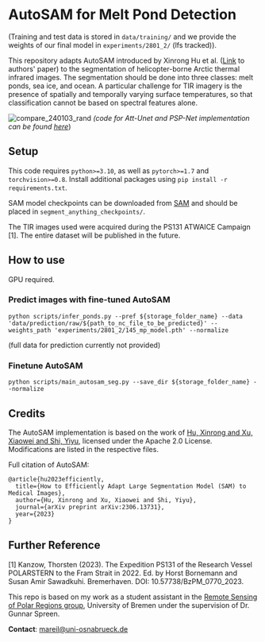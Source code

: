 # AutoSAM for Melt Pond Detection 

(Training and test data is stored in ```data/training/``` and we provide the weights of our final model in ```experiments/2801_2/``` (lfs tracked)).

This repository adapts AutoSAM introduced by Xinrong Hu et al. ([Link](https://arxiv.org/pdf/2306.13731.pdf) to authors' paper) to the segmentation of helicopter-borne Arctic thermal infrared images. The segmentation should be done into three classes: melt ponds, sea ice, and ocean. A particular challenge for TIR imagery is the presence of spatially and temporally varying surface temperatures, so that classification cannot be based on spectral features alone.

![compare_240103_rand](https://github.com/marlens123/autoSAM_pond_segmentation/assets/80780236/49797ca3-7c5d-414f-874c-803835b342ba)
*(code for Att-Unet and PSP-Net implementation can be found [here](https://github.com/marlens123/pond_segmentation)*)

## Setup
This code requires `python>=3.10`, as well as `pytorch>=1.7` and `torchvision>=0.8`.  Install additional packages using ```pip install -r requirements.txt```.

SAM model checkpoints can be downloaded from [SAM](https://github.com/facebookresearch/segment-anything#model-checkpoints) and should be placed in ```segment_anything_checkpoints/```.

The TIR images used were acquired during the PS131 ATWAICE Campaign [1]. The entire dataset will be published in the future.

## How to use
GPU required.

### Predict images with fine-tuned AutoSAM

```
python scripts/infer_ponds.py --pref ${storage_folder_name} --data 'data/prediction/raw/${path_to_nc_file_to_be_predicted}' --weights_path 'experiments/2801_2/145_mp_model.pth' --normalize
```
(full data for prediction currently not provided)

### Finetune AutoSAM
```
python scripts/main_autosam_seg.py --save_dir ${storage_folder_name} --normalize
```

## Credits
The AutoSAM implementation is based on the work of [Hu, Xinrong and Xu, Xiaowei and Shi, Yiyu](https://github.com/xhu248/AutoSAM), licensed under the Apache 2.0 License. Modifications are listed in the respective files.

Full citation of AutoSAM:
```
@article{hu2023efficiently,
  title={How to Efficiently Adapt Large Segmentation Model (SAM) to Medical Images},
  author={Hu, Xinrong and Xu, Xiaowei and Shi, Yiyu},
  journal={arXiv preprint arXiv:2306.13731},
  year={2023}
}
```

## Further Reference
[1] Kanzow, Thorsten (2023). The Expedition PS131 of the Research Vessel POLARSTERN to the
Fram Strait in 2022. Ed. by Horst Bornemann and Susan Amir Sawadkuhi. Bremerhaven. DOI: 10.57738/BzPM\_0770\_2023.

This repo is based on my work as a student assistant in the [Remote Sensing of Polar Regions group](https://seaice.uni-bremen.de/research-group/), University of Bremen under the supervision of Dr. Gunnar Spreen.

**Contact**: mareil@uni-osnabrueck.de
